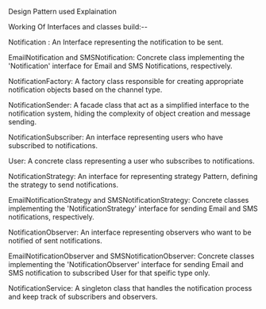 
Design Pattern used Explaination

Working Of Interfaces and classes build:--

Notification : An Interface representing the notification to be sent.

EmailNotification and SMSNotification: Concrete class implementing the 'Notification' interface for Email and SMS Notifications, respectively.

NotificationFactory: A factory class responsible for creating appropriate notification objects based on the channel type.

NotificationSender: A facade class that act as a simplified interface to the notification system, hiding the complexity of object creation and message sending.

NotificationSubscriber: An interface representing users who have subscribed to notifications.

User: A concrete class representing a user who subscribes to notifications.

NotificationStrategy: An interface for representing strategy Pattern, defining the strategy to send notifications.

EmailNotificationStrategy and SMSNotificationStrategy:
Concrete classes implementing the 'NotificationStrategy' interface for sending Email and SMS notifications, respectively.

NotificationObserver: An interface representing observers who want to be notified of sent notifications.

EmailNotificationObserver and SMSNotificationObserver:
Concrete classes implementing the 'NotificationObserver' interface for sending Email and SMS notification to subscribed User for that speific type only.

NotificationService: A singleton class that handles the notification process and keep track of subscribers and observers.

